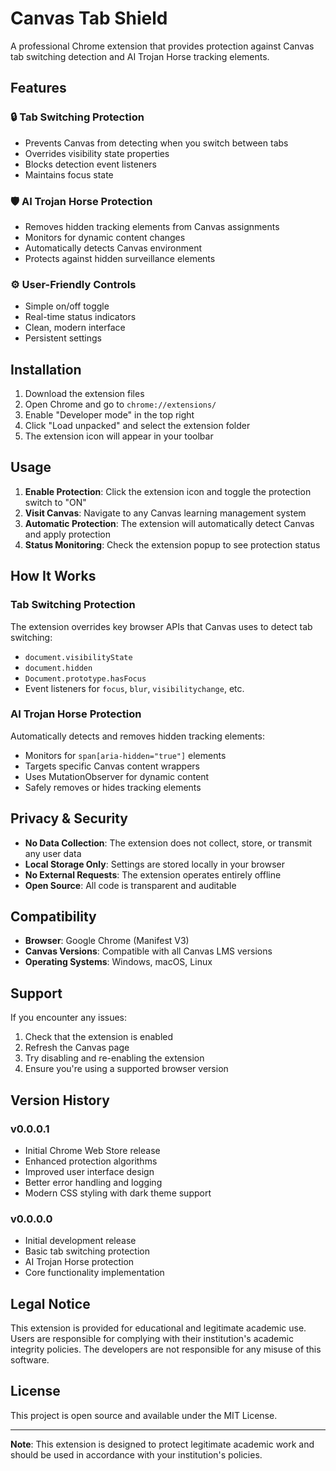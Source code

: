 # Canvas Tab Shield

A professional Chrome extension that provides protection against Canvas tab switching detection and AI Trojan Horse tracking elements.

## Features

### 🔒 Tab Switching Protection
- Prevents Canvas from detecting when you switch between tabs
- Overrides visibility state properties
- Blocks detection event listeners
- Maintains focus state

### 🛡️ AI Trojan Horse Protection
- Removes hidden tracking elements from Canvas assignments
- Monitors for dynamic content changes
- Automatically detects Canvas environment
- Protects against hidden surveillance elements

### ⚙️ User-Friendly Controls
- Simple on/off toggle
- Real-time status indicators
- Clean, modern interface
- Persistent settings

## Installation

1. Download the extension files
2. Open Chrome and go to `chrome://extensions/`
3. Enable "Developer mode" in the top right
4. Click "Load unpacked" and select the extension folder
5. The extension icon will appear in your toolbar

## Usage

1. **Enable Protection**: Click the extension icon and toggle the protection switch to "ON"
2. **Visit Canvas**: Navigate to any Canvas learning management system
3. **Automatic Protection**: The extension will automatically detect Canvas and apply protection
4. **Status Monitoring**: Check the extension popup to see protection status

## How It Works

### Tab Switching Protection
The extension overrides key browser APIs that Canvas uses to detect tab switching:
- `document.visibilityState`
- `document.hidden`
- `Document.prototype.hasFocus`
- Event listeners for `focus`, `blur`, `visibilitychange`, etc.

### AI Trojan Horse Protection
Automatically detects and removes hidden tracking elements:
- Monitors for `span[aria-hidden="true"]` elements
- Targets specific Canvas content wrappers
- Uses MutationObserver for dynamic content
- Safely removes or hides tracking elements

## Privacy & Security

- **No Data Collection**: The extension does not collect, store, or transmit any user data
- **Local Storage Only**: Settings are stored locally in your browser
- **No External Requests**: The extension operates entirely offline
- **Open Source**: All code is transparent and auditable

## Compatibility

- **Browser**: Google Chrome (Manifest V3)
- **Canvas Versions**: Compatible with all Canvas LMS versions
- **Operating Systems**: Windows, macOS, Linux

## Support

If you encounter any issues:
1. Check that the extension is enabled
2. Refresh the Canvas page
3. Try disabling and re-enabling the extension
4. Ensure you're using a supported browser version

## Version History

### v0.0.0.1
- Initial Chrome Web Store release
- Enhanced protection algorithms
- Improved user interface design
- Better error handling and logging
- Modern CSS styling with dark theme support

### v0.0.0.0
- Initial development release
- Basic tab switching protection
- AI Trojan Horse protection
- Core functionality implementation

## Legal Notice

This extension is provided for educational and legitimate academic use. Users are responsible for complying with their institution's academic integrity policies. The developers are not responsible for any misuse of this software.

## License

This project is open source and available under the MIT License.

---

**Note**: This extension is designed to protect legitimate academic work and should be used in accordance with your institution's policies.
